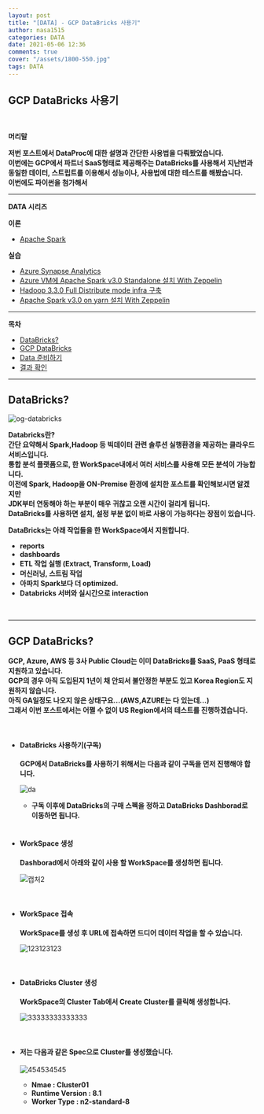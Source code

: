 ```yaml
---
layout: post
title: "[DATA] - GCP DataBricks 사용기"
author: nasa1515
categories: DATA
date: 2021-05-06 12:36
comments: true
cover: "/assets/1800-550.jpg"
tags: DATA
---
```




## **GCP DataBricks 사용기**


<br/>

**머리말**  

**저번 포스트에서 DataProc에 대한 설명과 간단한 사용법을 다뤄봤었습니다.**  
**이번에는 GCP에서 파트너 SaaS형태로 제공해주는 DataBricks를 사용해서** 
**지난번과 동일한 데이터, 스트립트를 이용해서 성능이나, 사용법에 대한 테스트를 해봤습니다.**  
**이번에도 파이썬을 첨가해서**  


---

**DATA 시리즈**




**이론**



 - [Apache Spark](https://nasa1515.github.io/data/2021/03/03/spark.html)


**실습** 

 - [Azure Synapse Analytics](https://nasa1515.github.io/data/2021/02/25/azure-synapse.html)
 - [Azure VM에 Apache Spark v3.0 Standalone 설치 With Zeppelin](https://nasa1515.github.io/data/2021/03/04/Spark2.html)
 - [Hadoop 3.3.0 Full Distribute mode infra 구축](https://nasa1515.github.io/data/2021/03/08/hadoop.html)
 - [Apache Spark v3.0 on yarn 설치 With Zeppelin](https://nasa1515.github.io/data/2021/03/10/spark-yarn.html)

---

**목차**

- [DataBricks?](#a1)
- [GCP DataBricks](#a2)
- [Data 준비하기](#a3)
- [결과 확인](#a4)



--- 

## **DataBricks?** <a name="a1"></a> 

![og-databricks](https://user-images.githubusercontent.com/69498804/117228331-cf65b580-ae53-11eb-9b9d-81bd0a524677.png)

**Databricks란?**  
**간단 요약해서 Spark,Hadoop 등 빅데이터 관련 솔루션 실행환경을 제공하는 클라우드 서비스입니다.**  
**통합 분석 플랫폼으로, 한 WorkSpace내에서 여러 서비스를 사용해 모든 분석이 가능합니다.**  
**이전에 Spark, Hadoop을 ON-Premise 환경에 설치한 포스트를 확인해보시면 알겠지만**  
**JDK부터 연동해야 하는 부분이 매우 귀찮고 오랜 시간이 걸리게 됩니다.**  
**DataBricks를 사용하면 설치, 설정 부분 없이 바로 사용이 가능하다는 장점이 있습니다.**  

**DataBricks는 아래 작업들을 한 WorkSpace에서 지원합니다.**  

- **reports**
- **dashboards**
- **ETL 작업 실행 (Extract, Transform, Load)**
- **머신러닝, 스트림 작업**
- **아파치 Spark보다 더 optimized.**
- **Databricks 서버와 실시간으로 interaction**

<br/>

---

## **GCP DataBricks?** <a name="a2"></a> 

**GCP, Azure, AWS 등 3사 Public Cloud는 이미 DataBricks를 SaaS, PaaS 형태로 지원하고 있습니다.**  
**GCP의 경우 아직 도입된지 1년이 채 안되서 불안정한 부분도 있고 Korea Region도 지원하지 않습니다.**  
**아직 GA일정도 나오지 않은 상태구요...(AWS,AZURE는 다 있는데...)**   
**그래서 이번 포스트에서는 어쩔 수 없이 US Region에서의 테스트를 진행하겠습니다.**  


<br/>

* #### **DataBricks 사용하기(구독)**

    **GCP에서 DataBricks를 사용하기 위해서는 다음과 같이 구독을 먼저 진행해야 합니다.**  

    ![da](https://user-images.githubusercontent.com/69498804/117228743-a0037880-ae54-11eb-9362-11dd61314007.JPG)

    * **구독 이후에 DataBricks의 구매 스펙을 정하고 DataBricks Dashborad로 이동하면 됩니다.**  


    <br/>

* #### **WorkSpace 생성**  

    **Dashborad에서 아래와 같이 사용 할 WorkSpace를 생성하면 됩니다.**


    ![캡처2](https://user-images.githubusercontent.com/69498804/117228897-025c7900-ae55-11eb-941b-597f74ec3f45.JPG)


    <br/>

* #### **WorkSpace 접속**  


    **WorkSpace를 생성 후 URL에 접속하면 드디어 데이터 작업을 할 수 있습니다.**  

    ![123123123](https://user-images.githubusercontent.com/69498804/117229354-d42b6900-ae55-11eb-839c-bc1f7979ed4b.JPG)

<br/>


* #### **DataBricks Cluster 생성**  

    **WorkSpace의 Cluster Tab에서 Create Cluster를 클릭해 생성합니다.**  

    ![33333333333333](https://user-images.githubusercontent.com/69498804/117230334-d68ec280-ae57-11eb-939d-295ed700acea.JPG)


<br>

* #### **저는 다음과 같은 Spec으로 Cluster를 생성했습니다.**  

    ![454534545](https://user-images.githubusercontent.com/69498804/117230462-1d7cb800-ae58-11eb-9c4e-0ffe450e4038.JPG)

    * **Nmae : Cluster01** 
    * **Runtime Version : 8.1**  
    * **Worker Type : n2-standard-8** 


<br/>

